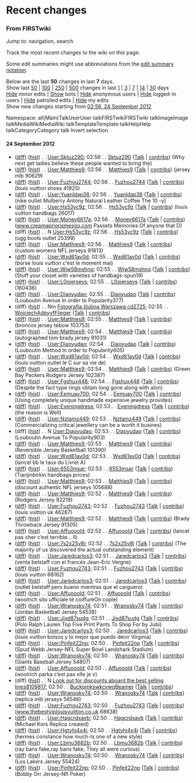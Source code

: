 

# Recent changes

### From FIRSTwiki

Jump to: navigation, search

Track the most recent changes to the wiki on this page.

Some edit summaries might use abbreviations from the [edit summary
notation](User:SilverStar/Edit_summary_notation
"User:SilverStar/Edit summary notation" ).

Below are the last **50** changes in last **7** days.  
Show last [50](/index.php?title=Special:Recentchanges&limit=50
"Special:Recentchanges" ) |
[100](/index.php?title=Special:Recentchanges&limit=100 "Special:Recentchanges"
) | [250](/index.php?title=Special:Recentchanges&limit=250
"Special:Recentchanges" ) |
[500](/index.php?title=Special:Recentchanges&limit=500 "Special:Recentchanges"
) changes in last [1](/index.php?title=Special:Recentchanges&days=1
"Special:Recentchanges" ) | [3](/index.php?title=Special:Recentchanges&days=3
"Special:Recentchanges" ) | [7](/index.php?title=Special:Recentchanges&days=7
"Special:Recentchanges" ) |
[14](/index.php?title=Special:Recentchanges&days=14 "Special:Recentchanges" )
| [30](/index.php?title=Special:Recentchanges&days=30 "Special:Recentchanges"
) days  
[Hide](/index.php?title=Special:Recentchanges&hideminor=1
"Special:Recentchanges" ) minor edits |
[Show](/index.php?title=Special:Recentchanges&hidebots=0
"Special:Recentchanges" ) bots |
[Hide](/index.php?title=Special:Recentchanges&hideanons=1
"Special:Recentchanges" ) anonymous users |
[Hide](/index.php?title=Special:Recentchanges&hideliu=1
"Special:Recentchanges" ) logged-in users |
[Hide](/index.php?title=Special:Recentchanges&hidepatrolled=1
"Special:Recentchanges" ) patrolled edits |
[Hide](/index.php?title=Special:Recentchanges&hidemyself=1
"Special:Recentchanges" ) my edits  
Show new changes starting from [02:56, 24 September
2012](/index.php?title=Special:Recentchanges&from=20120924025650
"Special:Recentchanges" )

Namespace: all(Main)TalkUserUser talkFIRSTwikiFIRSTwiki talkImageImage
talkMediaWikiMediaWiki talkTemplateTemplate talkHelpHelp talkCategoryCategory
talk Invert selection

#### 24 September 2012

  * ([diff](/index.php?title=User:Sktuz290&curid=101868&diff=802522&oldid=798665 "User:Sktuz290" )) ([hist](/index.php?title=User:Sktuz290&curid=101868&action=history "User:Sktuz290" )) . . [User:Sktuz290](User:Sktuz290 "User:Sktuz290" ); 02:56 . . [Sktuz290](User:Sktuz290 "User:Sktuz290" ) ([Talk](/index.php?title=User_talk:Sktuz290&action=edit "User talk:Sktuz290" ) | [contribs](/index.php?title=Special:Contributions&target=Sktuz290 "Special:Contributions" )) (Why next get ladies believe these people wanted to bring the)
  * ([diff](/index.php?title=User:Matthies9&curid=102976&diff=802521&oldid=802515 "User:Matthies9" )) ([hist](/index.php?title=User:Matthies9&curid=102976&action=history "User:Matthies9" )) . . [User:Matthies9](User:Matthies9 "User:Matthies9" ); 02:56 . . [Matthies9](User:Matthies9 "User:Matthies9" ) ([Talk](/index.php?title=User_talk:Matthies9&action=edit "User talk:Matthies9" ) | [contribs](/index.php?title=Special:Contributions&target=Matthies9 "Special:Contributions" )) (jersey mlb 90629)
  * ([diff](/index.php?title=User:Fuzhou2744&curid=84540&diff=802520&oldid=697420 "User:Fuzhou2744" )) ([hist](/index.php?title=User:Fuzhou2744&curid=84540&action=history "User:Fuzhou2744" )) . . [User:Fuzhou2744](User:Fuzhou2744 "User:Fuzhou2744" ); 02:56 . . [Fuzhou2744](User:Fuzhou2744 "User:Fuzhou2744" ) ([Talk](/index.php?title=User_talk:Fuzhou2744&action=edit "User talk:Fuzhou2744" ) | [contribs](/index.php?title=Special:Contributions&target=Fuzhou2744 "Special:Contributions" )) (louis vuitton shoes 41925)
  * ([diff](/index.php?title=User:Yuanldap36&curid=103388&diff=802519&oldid=799387 "User:Yuanldap36" )) ([hist](/index.php?title=User:Yuanldap36&curid=103388&action=history "User:Yuanldap36" )) . . [User:Yuanldap36](User:Yuanldap36 "User:Yuanldap36" ); 02:56 . . [Yuanldap36](User:Yuanldap36 "User:Yuanldap36" ) ([Talk](/index.php?title=User_talk:Yuanldap36&action=edit "User talk:Yuanldap36" ) | [contribs](/index.php?title=Special:Contributions&target=Yuanldap36 "Special:Contributions" )) (nike outlet Mulberry Antony Natural Leather Coffee The 10 -y)
  * ([diff](/index.php?title=User:Hs53vc9z&curid=104511&diff=802518&oldid=802516 "User:Hs53vc9z" )) ([hist](/index.php?title=User:Hs53vc9z&curid=104511&action=history "User:Hs53vc9z" )) . . [User:Hs53vc9z](User:Hs53vc9z "User:Hs53vc9z" ); 02:56 . . [Hs53vc9z](User:Hs53vc9z "User:Hs53vc9z" ) ([Talk](/index.php?title=User_talk:Hs53vc9z&action=edit "User talk:Hs53vc9z" ) | [contribs](/index.php?title=Special:Contributions&target=Hs53vc9z "Special:Contributions" )) (louis vuitton handbags 26017)
  * ([diff](/index.php?title=User:Money6617a&curid=32035&diff=802517&oldid=783426 "User:Money6617a" )) ([hist](/index.php?title=User:Money6617a&curid=32035&action=history "User:Money6617a" )) . . [User:Money6617a](User:Money6617a "User:Money6617a" ); 02:56 . . [Money6617a](User:Money6617a "User:Money6617a" ) ([Talk](/index.php?title=User_talk:Money6617a&action=edit "User talk:Money6617a" ) | [contribs](/index.php?title=Special:Contributions&target=Money6617a "Special:Contributions" )) (www.creamapriorismesgo.com Passets Memories Of anyone that D)
  * (diff) ([hist](/index.php?title=User:Hs53vc9z&curid=104511&action=history "User:Hs53vc9z" )) . . N [User:Hs53vc9z](User:Hs53vc9z "User:Hs53vc9z" ); 02:56 . . [Hs53vc9z](User:Hs53vc9z "User:Hs53vc9z" ) ([Talk](/index.php?title=User_talk:Hs53vc9z&action=edit "User talk:Hs53vc9z" ) | [contribs](/index.php?title=Special:Contributions&target=Hs53vc9z "Special:Contributions" )) (ugg boots outlet 25399)
  * ([diff](/index.php?title=User:Matthies9&curid=102976&diff=802515&oldid=802509 "User:Matthies9" )) ([hist](/index.php?title=User:Matthies9&curid=102976&action=history "User:Matthies9" )) . . [User:Matthies9](User:Matthies9 "User:Matthies9" ); 02:56 . . [Matthies9](User:Matthies9 "User:Matthies9" ) ([Talk](/index.php?title=User_talk:Matthies9&action=edit "User talk:Matthies9" ) | [contribs](/index.php?title=Special:Contributions&target=Matthies9 "Special:Contributions" )) (custom womens NFL jerseys 91813)
  * ([diff](/index.php?title=User:Wxd61av0d&curid=95125&diff=802514&oldid=802506 "User:Wxd61av0d" )) ([hist](/index.php?title=User:Wxd61av0d&curid=95125&action=history "User:Wxd61av0d" )) . . [User:Wxd61av0d](User:Wxd61av0d "User:Wxd61av0d" ); 02:55 . . [Wxd61av0d](User:Wxd61av0d "User:Wxd61av0d" ) ([Talk](/index.php?title=User_talk:Wxd61av0d&action=edit "User talk:Wxd61av0d" ) | [contribs](/index.php?title=Special:Contributions&target=Wxd61av0d "Special:Contributions" )) (borse louis vuitton c'est le moment mai)
  * ([diff](/index.php?title=User:Wjw58mshnq&curid=92655&diff=802513&oldid=801995 "User:Wjw58mshnq" )) ([hist](/index.php?title=User:Wjw58mshnq&curid=92655&action=history "User:Wjw58mshnq" )) . . [User:Wjw58mshnq](User:Wjw58mshnq "User:Wjw58mshnq" ); 02:55 . . [Wjw58mshnq](User:Wjw58mshnq "User:Wjw58mshnq" ) ([Talk](/index.php?title=User_talk:Wjw58mshnq&action=edit "User talk:Wjw58mshnq" ) | [contribs](/index.php?title=Special:Contributions&target=Wjw58mshnq "Special:Contributions" )) (Stuff your closet with varieties of handbags-spun19)
  * ([diff](/index.php?title=User:L0ojerseys&curid=79803&diff=802512&oldid=802108 "User:L0ojerseys" )) ([hist](/index.php?title=User:L0ojerseys&curid=79803&action=history "User:L0ojerseys" )) . . [User:L0ojerseys](User:L0ojerseys "User:L0ojerseys" ); 02:55 . . [L0ojerseys](User:L0ojerseys "User:L0ojerseys" ) ([Talk](/index.php?title=User_talk:L0ojerseys&action=edit "User talk:L0ojerseys" ) | [contribs](/index.php?title=Special:Contributions&target=L0ojerseys "Special:Contributions" )) (160436)
  * ([diff](/index.php?title=User:Diaoyudao&curid=104509&diff=802511&oldid=802507 "User:Diaoyudao" )) ([hist](/index.php?title=User:Diaoyudao&curid=104509&action=history "User:Diaoyudao" )) . . [User:Diaoyudao](User:Diaoyudao "User:Diaoyudao" ); 02:55 . . [Diaoyudao](User:Diaoyudao "User:Diaoyudao" ) ([Talk](/index.php?title=User_talk:Diaoyudao&action=edit "User talk:Diaoyudao" ) | [contribs](/index.php?title=Special:Contributions&target=Diaoyudao "Special:Contributions" )) (Louboutin Avenue In order to Popularity377)
  * (diff) ([hist](/index.php?title=Fotografia_%C5%9Blubna_Warszawa_cd2725&curid=104510&action=history "Fotografia ślubna Warszawa cd2725" )) . . Nm [Fotografia ślubna Warszawa cd2725](Fotografia_%C5%9Blubna_Warszawa_cd2725 "Fotografia ślubna Warszawa cd2725" ); 02:55 . . [WojciechAdpyvfFlieger](/index.php?title=User:WojciechAdpyvfFlieger&action=edit "User:WojciechAdpyvfFlieger" ) ([Talk](/index.php?title=User_talk:WojciechAdpyvfFlieger&action=edit "User talk:WojciechAdpyvfFlieger" ) | [contribs](/index.php?title=Special:Contributions&target=WojciechAdpyvfFlieger "Special:Contributions" ))
  * ([diff](/index.php?title=User:Matthies9&curid=102976&diff=802509&oldid=802508 "User:Matthies9" )) ([hist](/index.php?title=User:Matthies9&curid=102976&action=history "User:Matthies9" )) . . [User:Matthies9](User:Matthies9 "User:Matthies9" ); 02:55 . . [Matthies9](User:Matthies9 "User:Matthies9" ) ([Talk](/index.php?title=User_talk:Matthies9&action=edit "User talk:Matthies9" ) | [contribs](/index.php?title=Special:Contributions&target=Matthies9 "Special:Contributions" )) (broncos jersey tebow 103753)
  * ([diff](/index.php?title=User:Matthies9&curid=102976&diff=802508&oldid=802505 "User:Matthies9" )) ([hist](/index.php?title=User:Matthies9&curid=102976&action=history "User:Matthies9" )) . . [User:Matthies9](User:Matthies9 "User:Matthies9" ); 02:54 . . [Matthies9](User:Matthies9 "User:Matthies9" ) ([Talk](/index.php?title=User_talk:Matthies9&action=edit "User talk:Matthies9" ) | [contribs](/index.php?title=Special:Contributions&target=Matthies9 "Special:Contributions" )) (autographed tom brady jersey 91031)
  * ([diff](/index.php?title=User:Diaoyudao&curid=104509&diff=802507&oldid=802500 "User:Diaoyudao" )) ([hist](/index.php?title=User:Diaoyudao&curid=104509&action=history "User:Diaoyudao" )) . . [User:Diaoyudao](User:Diaoyudao "User:Diaoyudao" ); 02:54 . . [Diaoyudao](User:Diaoyudao "User:Diaoyudao" ) ([Talk](/index.php?title=User_talk:Diaoyudao&action=edit "User talk:Diaoyudao" ) | [contribs](/index.php?title=Special:Contributions&target=Diaoyudao "Special:Contributions" )) (Louboutin Method In order to Popularity605)
  * ([diff](/index.php?title=User:Wxd61av0d&curid=95125&diff=802506&oldid=802498 "User:Wxd61av0d" )) ([hist](/index.php?title=User:Wxd61av0d&curid=95125&action=history "User:Wxd61av0d" )) . . [User:Wxd61av0d](User:Wxd61av0d "User:Wxd61av0d" ); 02:54 . . [Wxd61av0d](User:Wxd61av0d "User:Wxd61av0d" ) ([Talk](/index.php?title=User_talk:Wxd61av0d&action=edit "User talk:Wxd61av0d" ) | [contribs](/index.php?title=Special:Contributions&target=Wxd61av0d "Special:Contributions" )) (louis vuitton outlet le C sur sa vie de)
  * ([diff](/index.php?title=User:Matthies9&curid=102976&diff=802505&oldid=802499 "User:Matthies9" )) ([hist](/index.php?title=User:Matthies9&curid=102976&action=history "User:Matthies9" )) . . [User:Matthies9](User:Matthies9 "User:Matthies9" ); 02:54 . . [Matthies9](User:Matthies9 "User:Matthies9" ) ([Talk](/index.php?title=User_talk:Matthies9&action=edit "User talk:Matthies9" ) | [contribs](/index.php?title=Special:Contributions&target=Matthies9 "Special:Contributions" )) (Green Bay Packers Rodgers Jersey 102387)
  * ([diff](/index.php?title=User:Fgshux448&curid=80728&diff=802504&oldid=801538 "User:Fgshux448" )) ([hist](/index.php?title=User:Fgshux448&curid=80728&action=history "User:Fgshux448" )) . . [User:Fgshux448](User:Fgshux448 "User:Fgshux448" ); 02:54 . . [Fgshux448](User:Fgshux448 "User:Fgshux448" ) ([Talk](/index.php?title=User_talk:Fgshux448&action=edit "User talk:Fgshux448" ) | [contribs](/index.php?title=Special:Contributions&target=Fgshux448 "Special:Contributions" )) (Despite the fact type rings obtain long gone along with alon)
  * ([diff](/index.php?title=User:Eemuay700&curid=102032&diff=802503&oldid=798645 "User:Eemuay700" )) ([hist](/index.php?title=User:Eemuay700&curid=102032&action=history "User:Eemuay700" )) . . [User:Eemuay700](User:Eemuay700 "User:Eemuay700" ); 02:54 . . [Eemuay700](User:Eemuay700 "User:Eemuay700" ) ([Talk](/index.php?title=User_talk:Eemuay700&action=edit "User talk:Eemuay700" ) | [contribs](/index.php?title=Special:Contributions&target=Eemuay700 "Special:Contributions" )) (Using completely unique handmade expensive jewelry provides)
  * ([diff](/index.php?title=User:Eveningdress&curid=36044&diff=802502&oldid=649240 "User:Eveningdress" )) ([hist](/index.php?title=User:Eveningdress&curid=36044&action=history "User:Eveningdress" )) . . [User:Eveningdress](User:Eveningdress "User:Eveningdress" ); 02:53 . . [Eveningdress](User:Eveningdress "User:Eveningdress" ) ([Talk](/index.php?title=User_talk:Eveningdress&action=edit "User talk:Eveningdress" ) | [contribs](/index.php?title=Special:Contributions&target=Eveningdress "Special:Contributions" )) (the reason is Well)
  * ([diff](/index.php?title=User:Nztamz449&curid=102626&diff=802501&oldid=800499 "User:Nztamz449" )) ([hist](/index.php?title=User:Nztamz449&curid=102626&action=history "User:Nztamz449" )) . . [User:Nztamz449](User:Nztamz449 "User:Nztamz449" ); 02:53 . . [Nztamz449](User:Nztamz449 "User:Nztamz449" ) ([Talk](/index.php?title=User_talk:Nztamz449&action=edit "User talk:Nztamz449" ) | [contribs](/index.php?title=Special:Contributions&target=Nztamz449 "Special:Contributions" )) (Commercializing critical jewellery can be a worth it busines)
  * (diff) ([hist](/index.php?title=User:Diaoyudao&curid=104509&action=history "User:Diaoyudao" )) . . N [User:Diaoyudao](User:Diaoyudao "User:Diaoyudao" ); 02:53 . . [Diaoyudao](User:Diaoyudao "User:Diaoyudao" ) ([Talk](/index.php?title=User_talk:Diaoyudao&action=edit "User talk:Diaoyudao" ) | [contribs](/index.php?title=Special:Contributions&target=Diaoyudao "Special:Contributions" )) (Louboutin Avenue To Popularity903)
  * ([diff](/index.php?title=User:Matthies9&curid=102976&diff=802499&oldid=802496 "User:Matthies9" )) ([hist](/index.php?title=User:Matthies9&curid=102976&action=history "User:Matthies9" )) . . [User:Matthies9](User:Matthies9 "User:Matthies9" ); 02:53 . . [Matthies9](User:Matthies9 "User:Matthies9" ) ([Talk](/index.php?title=User_talk:Matthies9&action=edit "User talk:Matthies9" ) | [contribs](/index.php?title=Special:Contributions&target=Matthies9 "Special:Contributions" )) (Reversible Jersey Basketball 101390)
  * ([diff](/index.php?title=User:Wxd61av0d&curid=95125&diff=802498&oldid=769458 "User:Wxd61av0d" )) ([hist](/index.php?title=User:Wxd61av0d&curid=95125&action=history "User:Wxd61av0d" )) . . [User:Wxd61av0d](User:Wxd61av0d "User:Wxd61av0d" ); 02:53 . . [Wxd61av0d](User:Wxd61av0d "User:Wxd61av0d" ) ([Talk](/index.php?title=User_talk:Wxd61av0d&action=edit "User talk:Wxd61av0d" ) | [contribs](/index.php?title=Special:Contributions&target=Wxd61av0d "Special:Contributions" )) (lancel bb le taux du Livret A)
  * ([diff](/index.php?title=User:6553msar&curid=83578&diff=802497&oldid=801926 "User:6553msar" )) ([hist](/index.php?title=User:6553msar&curid=83578&action=history "User:6553msar" )) . . [User:6553msar](User:6553msar "User:6553msar" ); 02:53 . . [6553msar](User:6553msar "User:6553msar" ) ([Talk](/index.php?title=User_talk:6553msar&action=edit "User talk:6553msar" ) | [contribs](/index.php?title=Special:Contributions&target=6553msar "Special:Contributions" )) (Tianjinbirkin handbags prices)
  * ([diff](/index.php?title=User:Matthies9&curid=102976&diff=802496&oldid=802495 "User:Matthies9" )) ([hist](/index.php?title=User:Matthies9&curid=102976&action=history "User:Matthies9" )) . . [User:Matthies9](User:Matthies9 "User:Matthies9" ); 02:53 . . [Matthies9](User:Matthies9 "User:Matthies9" ) ([Talk](/index.php?title=User_talk:Matthies9&action=edit "User talk:Matthies9" ) | [contribs](/index.php?title=Special:Contributions&target=Matthies9 "Special:Contributions" )) (discount authentic NFL jerseys 105688)
  * ([diff](/index.php?title=User:Matthies9&curid=102976&diff=802495&oldid=802493 "User:Matthies9" )) ([hist](/index.php?title=User:Matthies9&curid=102976&action=history "User:Matthies9" )) . . [User:Matthies9](User:Matthies9 "User:Matthies9" ); 02:52 . . [Matthies9](User:Matthies9 "User:Matthies9" ) ([Talk](/index.php?title=User_talk:Matthies9&action=edit "User talk:Matthies9" ) | [contribs](/index.php?title=Special:Contributions&target=Matthies9 "Special:Contributions" )) (Rodgers Jersey 92219)
  * ([diff](/index.php?title=User:Fuzhou2743&curid=84449&diff=802494&oldid=802489 "User:Fuzhou2743" )) ([hist](/index.php?title=User:Fuzhou2743&curid=84449&action=history "User:Fuzhou2743" )) . . [User:Fuzhou2743](User:Fuzhou2743 "User:Fuzhou2743" ); 02:52 . . [Fuzhou2743](User:Fuzhou2743 "User:Fuzhou2743" ) ([Talk](/index.php?title=User_talk:Fuzhou2743&action=edit "User talk:Fuzhou2743" ) | [contribs](/index.php?title=Special:Contributions&target=Fuzhou2743 "Special:Contributions" )) (louis vuitton uk 46287)
  * ([diff](/index.php?title=User:Matthies9&curid=102976&diff=802493&oldid=797252 "User:Matthies9" )) ([hist](/index.php?title=User:Matthies9&curid=102976&action=history "User:Matthies9" )) . . [User:Matthies9](User:Matthies9 "User:Matthies9" ); 02:52 . . [Matthies9](User:Matthies9 "User:Matthies9" ) ([Talk](/index.php?title=User_talk:Matthies9&action=edit "User talk:Matthies9" ) | [contribs](/index.php?title=Special:Contributions&target=Matthies9 "Special:Contributions" )) (Brady Throwback Jersey 91305)
  * ([diff](/index.php?title=User:Affuooold&curid=31785&diff=802492&oldid=802487 "User:Affuooold" )) ([hist](/index.php?title=User:Affuooold&curid=31785&action=history "User:Affuooold" )) . . [User:Affuooold](User:Affuooold "User:Affuooold" ); 02:52 . . [Affuooold](User:Affuooold "User:Affuooold" ) ([Talk](/index.php?title=User_talk:Affuooold&action=edit "User talk:Affuooold" ) | [contribs](/index.php?title=Special:Contributions&target=Affuooold "Special:Contributions" )) (lancel pas cher c’est terrible… Il)
  * ([diff](/index.php?title=User:7s2x25v8j&curid=30437&diff=802491&oldid=801222 "User:7s2x25v8j" )) ([hist](/index.php?title=User:7s2x25v8j&curid=30437&action=history "User:7s2x25v8j" )) . . [User:7s2x25v8j](User:7s2x25v8j "User:7s2x25v8j" ); 02:52 . . [7s2x25v8j](User:7s2x25v8j "User:7s2x25v8j" ) ([Talk](/index.php?title=User_talk:7s2x25v8j&action=edit "User talk:7s2x25v8j" ) | [contribs](/index.php?title=Special:Contributions&target=7s2x25v8j "Special:Contributions" )) (The majority of us discovered the actual outstanding element)
  * ([diff](/index.php?title=User:Jaredcarlos3&curid=68107&diff=802490&oldid=802488 "User:Jaredcarlos3" )) ([hist](/index.php?title=User:Jaredcarlos3&curid=68107&action=history "User:Jaredcarlos3" )) . . [User:Jaredcarlos3](User:Jaredcarlos3 "User:Jaredcarlos3" ); 02:51 . . [Jaredcarlos3](User:Jaredcarlos3 "User:Jaredcarlos3" ) ([Talk](/index.php?title=User_talk:Jaredcarlos3&action=edit "User talk:Jaredcarlos3" ) | [contribs](/index.php?title=Special:Contributions&target=Jaredcarlos3 "Special:Contributions" )) (venta belstaff con el francés Jean-Eric Vergne)
  * ([diff](/index.php?title=User:Fuzhou2743&curid=84449&diff=802489&oldid=802478 "User:Fuzhou2743" )) ([hist](/index.php?title=User:Fuzhou2743&curid=84449&action=history "User:Fuzhou2743" )) . . [User:Fuzhou2743](User:Fuzhou2743 "User:Fuzhou2743" ); 02:51 . . [Fuzhou2743](User:Fuzhou2743 "User:Fuzhou2743" ) ([Talk](/index.php?title=User_talk:Fuzhou2743&action=edit "User talk:Fuzhou2743" ) | [contribs](/index.php?title=Special:Contributions&target=Fuzhou2743 "Special:Contributions" )) (louis vuitton 68162)
  * ([diff](/index.php?title=User:Jaredcarlos3&curid=68107&diff=802488&oldid=802484 "User:Jaredcarlos3" )) ([hist](/index.php?title=User:Jaredcarlos3&curid=68107&action=history "User:Jaredcarlos3" )) . . [User:Jaredcarlos3](User:Jaredcarlos3 "User:Jaredcarlos3" ); 02:51 . . [Jaredcarlos3](User:Jaredcarlos3 "User:Jaredcarlos3" ) ([Talk](/index.php?title=User_talk:Jaredcarlos3&action=edit "User talk:Jaredcarlos3" ) | [contribs](/index.php?title=Special:Contributions&target=Jaredcarlos3 "Special:Contributions" )) (outlet belstaff pero bueno mientras que el carguero)
  * ([diff](/index.php?title=User:Affuooold&curid=31785&diff=802487&oldid=802481 "User:Affuooold" )) ([hist](/index.php?title=User:Affuooold&curid=31785&action=history "User:Affuooold" )) . . [User:Affuooold](User:Affuooold "User:Affuooold" ); 02:51 . . [Affuooold](User:Affuooold "User:Affuooold" ) ([Talk](/index.php?title=User_talk:Affuooold&action=edit "User talk:Affuooold" ) | [contribs](/index.php?title=Special:Contributions&target=Affuooold "Special:Contributions" )) (woolrich sito ufficiale té coiffureOn copie)
  * ([diff](/index.php?title=User:Wranosky74&curid=101007&diff=802486&oldid=802482 "User:Wranosky74" )) ([hist](/index.php?title=User:Wranosky74&curid=101007&action=history "User:Wranosky74" )) . . [User:Wranosky74](User:Wranosky74 "User:Wranosky74" ); 02:51 . . [Wranosky74](User:Wranosky74 "User:Wranosky74" ) ([Talk](/index.php?title=User_talk:Wranosky74&action=edit "User talk:Wranosky74" ) | [contribs](/index.php?title=Special:Contributions&target=Wranosky74 "Special:Contributions" )) (Jordan Basketball Jersey 54538)
  * ([diff](/index.php?title=User:Jixd87sudg&curid=26012&diff=802485&oldid=802462 "User:Jixd87sudg" )) ([hist](/index.php?title=User:Jixd87sudg&curid=26012&action=history "User:Jixd87sudg" )) . . [User:Jixd87sudg](User:Jixd87sudg "User:Jixd87sudg" ); 02:51 . . [Jixd87sudg](User:Jixd87sudg "User:Jixd87sudg" ) ([Talk](/index.php?title=User_talk:Jixd87sudg&action=edit "User talk:Jixd87sudg" ) | [contribs](/index.php?title=Special:Contributions&target=Jixd87sudg "Special:Contributions" )) (Polo Ralph Lauren Top Five Print Pants To Shop For by Jubi)
  * ([diff](/index.php?title=User:Jaredcarlos3&curid=68107&diff=802484&oldid=800218 "User:Jaredcarlos3" )) ([hist](/index.php?title=User:Jaredcarlos3&curid=68107&action=history "User:Jaredcarlos3" )) . . [User:Jaredcarlos3](User:Jaredcarlos3 "User:Jaredcarlos3" ); 02:50 . . [Jaredcarlos3](User:Jaredcarlos3 "User:Jaredcarlos3" ) ([Talk](/index.php?title=User_talk:Jaredcarlos3&action=edit "User talk:Jaredcarlos3" ) | [contribs](/index.php?title=Special:Contributions&target=Jaredcarlos3 "Special:Contributions" )) (louis vuitton bolsos y lo mejor que puedo decir Virginia)
  * ([diff](/index.php?title=User:Pinfeit22np&curid=79548&diff=802483&oldid=802473 "User:Pinfeit22np" )) ([hist](/index.php?title=User:Pinfeit22np&curid=79548&action=history "User:Pinfeit22np" )) . . [User:Pinfeit22np](User:Pinfeit22np "User:Pinfeit22np" ); 02:50 . . [Pinfeit22np](User:Pinfeit22np "User:Pinfeit22np" ) ([Talk](/index.php?title=User_talk:Pinfeit22np&action=edit "User talk:Pinfeit22np" ) | [contribs](/index.php?title=Special:Contributions&target=Pinfeit22np "Special:Contributions" )) (Spud Webb Jersey-NFL Super Bowl Landshark Stadium)
  * ([diff](/index.php?title=User:Wranosky74&curid=101007&diff=802482&oldid=802479 "User:Wranosky74" )) ([hist](/index.php?title=User:Wranosky74&curid=101007&action=history "User:Wranosky74" )) . . [User:Wranosky74](User:Wranosky74 "User:Wranosky74" ); 02:50 . . [Wranosky74](User:Wranosky74 "User:Wranosky74" ) ([Talk](/index.php?title=User_talk:Wranosky74&action=edit "User talk:Wranosky74" ) | [contribs](/index.php?title=Special:Contributions&target=Wranosky74 "Special:Contributions" )) (Giants Baseball Jersey 54807)
  * ([diff](/index.php?title=User:Affuooold&curid=31785&diff=802481&oldid=732894 "User:Affuooold" )) ([hist](/index.php?title=User:Affuooold&curid=31785&action=history "User:Affuooold" )) . . [User:Affuooold](User:Affuooold "User:Affuooold" ); 02:50 . . [Affuooold](User:Affuooold "User:Affuooold" ) ([Talk](/index.php?title=User_talk:Affuooold&action=edit "User talk:Affuooold" ) | [contribs](/index.php?title=Special:Contributions&target=Affuooold "Special:Contributions" )) (woolrich parka c’est pas elle je v)
  * (diff) ([hist](/index.php?title=%EF%BB%BFLook_out_for_discounts_aboard_the_best_selling_lines8109817&curid=104508&action=history "﻿Look out for discounts aboard the best selling lines8109817" )) . . N [﻿Look out for discounts aboard the best selling lines8109817](%EF%BB%BFLook_out_for_discounts_aboard_the_best_selling_lines8109817 "﻿Look out for discounts aboard the best selling lines8109817" ); 02:50 . . [BuckpmkswkcvwqBeamer](/index.php?title=User:BuckpmkswkcvwqBeamer&action=edit "User:BuckpmkswkcvwqBeamer" ) ([Talk](/index.php?title=User_talk:BuckpmkswkcvwqBeamer&action=edit "User talk:BuckpmkswkcvwqBeamer" ) | [contribs](/index.php?title=Special:Contributions&target=BuckpmkswkcvwqBeamer "Special:Contributions" ))
  * ([diff](/index.php?title=User:Wranosky74&curid=101007&diff=802479&oldid=802474 "User:Wranosky74" )) ([hist](/index.php?title=User:Wranosky74&curid=101007&action=history "User:Wranosky74" )) . . [User:Wranosky74](User:Wranosky74 "User:Wranosky74" ); 02:50 . . [Wranosky74](User:Wranosky74 "User:Wranosky74" ) ([Talk](/index.php?title=User_talk:Wranosky74&action=edit "User talk:Wranosky74" ) | [contribs](/index.php?title=Special:Contributions&target=Wranosky74 "Special:Contributions" )) (replica mlb jerseys 56546)
  * ([diff](/index.php?title=User:Fuzhou2743&curid=84449&diff=802478&oldid=697394 "User:Fuzhou2743" )) ([hist](/index.php?title=User:Fuzhou2743&curid=84449&action=history "User:Fuzhou2743" )) . . [User:Fuzhou2743](User:Fuzhou2743 "User:Fuzhou2743" ); 02:50 . . [Fuzhou2743](User:Fuzhou2743 "User:Fuzhou2743" ) ([Talk](/index.php?title=User_talk:Fuzhou2743&action=edit "User talk:Fuzhou2743" ) | [contribs](/index.php?title=Special:Contributions&target=Fuzhou2743 "Special:Contributions" )) (www.thebestviplouisvuitton.co.uk 68638)
  * ([diff](/index.php?title=User:Hagcrdxavb&curid=49168&diff=802477&oldid=762679 "User:Hagcrdxavb" )) ([hist](/index.php?title=User:Hagcrdxavb&curid=49168&action=history "User:Hagcrdxavb" )) . . [User:Hagcrdxavb](User:Hagcrdxavb "User:Hagcrdxavb" ); 02:50 . . [Hagcrdxavb](User:Hagcrdxavb "User:Hagcrdxavb" ) ([Talk](/index.php?title=User_talk:Hagcrdxavb&action=edit "User talk:Hagcrdxavb" ) | [contribs](/index.php?title=Special:Contributions&target=Hagcrdxavb "Special:Contributions" )) (Michael Kors Replica created)
  * ([diff](/index.php?title=User:Hgtyhj4x4j&curid=100810&diff=802476&oldid=802472 "User:Hgtyhj4x4j" )) ([hist](/index.php?title=User:Hgtyhj4x4j&curid=100810&action=history "User:Hgtyhj4x4j" )) . . [User:Hgtyhj4x4j](User:Hgtyhj4x4j "User:Hgtyhj4x4j" ); 02:50 . . [Hgtyhj4x4j](User:Hgtyhj4x4j "User:Hgtyhj4x4j" ) ([Talk](/index.php?title=User_talk:Hgtyhj4x4j&action=edit "User talk:Hgtyhj4x4j" ) | [contribs](/index.php?title=Special:Contributions&target=Hgtyhj4x4j "Special:Contributions" )) (hermes constance how much-Is one of a new style)
  * ([diff](/index.php?title=User:Lbmu3682b&curid=104503&diff=802475&oldid=802470 "User:Lbmu3682b" )) ([hist](/index.php?title=User:Lbmu3682b&curid=104503&action=history "User:Lbmu3682b" )) . . [User:Lbmu3682b](User:Lbmu3682b "User:Lbmu3682b" ); 02:50 . . [Lbmu3682b](User:Lbmu3682b "User:Lbmu3682b" ) ([Talk](/index.php?title=User_talk:Lbmu3682b&action=edit "User talk:Lbmu3682b" ) | [contribs](/index.php?title=Special:Contributions&target=Lbmu3682b "Special:Contributions" )) (ray bans fake,ray bans fake, They all were curious)
  * ([diff](/index.php?title=User:Wranosky74&curid=101007&diff=802474&oldid=802465 "User:Wranosky74" )) ([hist](/index.php?title=User:Wranosky74&curid=101007&action=history "User:Wranosky74" )) . . [User:Wranosky74](User:Wranosky74 "User:Wranosky74" ); 02:50 . . [Wranosky74](User:Wranosky74 "User:Wranosky74" ) ([Talk](/index.php?title=User_talk:Wranosky74&action=edit "User talk:Wranosky74" ) | [contribs](/index.php?title=Special:Contributions&target=Wranosky74 "Special:Contributions" )) (Los Lakers Jersey 55424)
  * ([diff](/index.php?title=User:Pinfeit22np&curid=79548&diff=802473&oldid=802463 "User:Pinfeit22np" )) ([hist](/index.php?title=User:Pinfeit22np&curid=79548&action=history "User:Pinfeit22np" )) . . [User:Pinfeit22np](User:Pinfeit22np "User:Pinfeit22np" ); 02:50 . . [Pinfeit22np](User:Pinfeit22np "User:Pinfeit22np" ) ([Talk](/index.php?title=User_talk:Pinfeit22np&action=edit "User talk:Pinfeit22np" ) | [contribs](/index.php?title=Special:Contributions&target=Pinfeit22np "Special:Contributions" )) (Bobby Orr Jersey-Nfl Poker)

